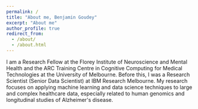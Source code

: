 ```yaml
---
permalink: /
title: "About me, Benjamin Goudey"
excerpt: "About me"
author_profile: true
redirect_from: 
  - /about/
  - /about.html
---
```

I am a Research Fellow at the Florey Institute of Neuroscience and Mental Health and the ARC Training Centre in Cognitive Computing for Medical Technologies at the University of Melbourne. Before this, I was a Research Scientist (Senior Data Scientist) at IBM Research Melbourne. My research focuses on applying machine learning and data science techniques to large and complex healthcare data, especially related to human genomics and longitudinal studies of Alzheimer's disease. 

